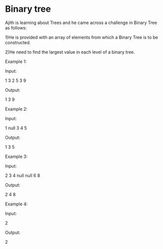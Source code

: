 # Binary tree

Ajith is learning about Trees and he came across a challenge in Binary Tree as follows:

1)He is provided with an array of elements from which a Binary Tree is to be constructed.

2)He need to find the largest value in each level of a binary tree.

Example 1:

Input:

1 3 2 5 3 9

Output:

1 3 9

Example 2:

Input:

1 null 3 4 5

Output:

1 3 5

Example 3:

Input:

2 3 4 null null 6 8

Output:

2 4 8

Example 4:

Input:

2

Output:

2
